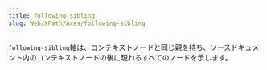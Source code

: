 ```yaml
---
title: following-sibling
slug: Web/XPath/Axes/following-sibling
---
```


`following-sibling`軸は、コンテキストノードと同じ親を持ち、ソースドキュメント内のコンテキストノードの後に現れるすべてのノードを示します。
